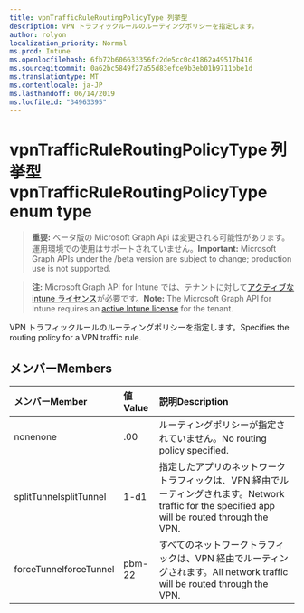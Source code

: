 ```yaml
---
title: vpnTrafficRuleRoutingPolicyType 列挙型
description: VPN トラフィックルールのルーティングポリシーを指定します。
author: rolyon
localization_priority: Normal
ms.prod: Intune
ms.openlocfilehash: 6fb72b606633356fc2de5cc0c41862a49517b416
ms.sourcegitcommit: 0a62bc5849f27a55d83efce9b3eb01b9711bbe1d
ms.translationtype: MT
ms.contentlocale: ja-JP
ms.lasthandoff: 06/14/2019
ms.locfileid: "34963395"
---
```

# <a name="vpntrafficruleroutingpolicytype-enum-type"></a><span data-ttu-id="2a242-103">vpnTrafficRuleRoutingPolicyType 列挙型</span><span class="sxs-lookup"><span data-stu-id="2a242-103">vpnTrafficRuleRoutingPolicyType enum type</span></span>

> <span data-ttu-id="2a242-104">**重要:** ベータ版の Microsoft Graph Api は変更される可能性があります。運用環境での使用はサポートされていません。</span><span class="sxs-lookup"><span data-stu-id="2a242-104">**Important:** Microsoft Graph APIs under the /beta version are subject to change; production use is not supported.</span></span>

> <span data-ttu-id="2a242-105">**注:** Microsoft Graph API for Intune では、テナントに対して[アクティブな intune ライセンス](https://go.microsoft.com/fwlink/?linkid=839381)が必要です。</span><span class="sxs-lookup"><span data-stu-id="2a242-105">**Note:** The Microsoft Graph API for Intune requires an [active Intune license](https://go.microsoft.com/fwlink/?linkid=839381) for the tenant.</span></span>

<span data-ttu-id="2a242-106">VPN トラフィックルールのルーティングポリシーを指定します。</span><span class="sxs-lookup"><span data-stu-id="2a242-106">Specifies the routing policy for a VPN traffic rule.</span></span>

## <a name="members"></a><span data-ttu-id="2a242-107">メンバー</span><span class="sxs-lookup"><span data-stu-id="2a242-107">Members</span></span>
|<span data-ttu-id="2a242-108">メンバー</span><span class="sxs-lookup"><span data-stu-id="2a242-108">Member</span></span>|<span data-ttu-id="2a242-109">値</span><span class="sxs-lookup"><span data-stu-id="2a242-109">Value</span></span>|<span data-ttu-id="2a242-110">説明</span><span class="sxs-lookup"><span data-stu-id="2a242-110">Description</span></span>|
|:---|:---|:---|
|<span data-ttu-id="2a242-111">none</span><span class="sxs-lookup"><span data-stu-id="2a242-111">none</span></span>|<span data-ttu-id="2a242-112">.0</span><span class="sxs-lookup"><span data-stu-id="2a242-112">0</span></span>|<span data-ttu-id="2a242-113">ルーティングポリシーが指定されていません。</span><span class="sxs-lookup"><span data-stu-id="2a242-113">No routing policy specified.</span></span>|
|<span data-ttu-id="2a242-114">splitTunnel</span><span class="sxs-lookup"><span data-stu-id="2a242-114">splitTunnel</span></span>|<span data-ttu-id="2a242-115">1-d</span><span class="sxs-lookup"><span data-stu-id="2a242-115">1</span></span>|<span data-ttu-id="2a242-116">指定したアプリのネットワークトラフィックは、VPN 経由でルーティングされます。</span><span class="sxs-lookup"><span data-stu-id="2a242-116">Network traffic for the specified app will be routed through the VPN.</span></span>|
|<span data-ttu-id="2a242-117">forceTunnel</span><span class="sxs-lookup"><span data-stu-id="2a242-117">forceTunnel</span></span>|<span data-ttu-id="2a242-118">pbm-2</span><span class="sxs-lookup"><span data-stu-id="2a242-118">2</span></span>|<span data-ttu-id="2a242-119">すべてのネットワークトラフィックは、VPN 経由でルーティングされます。</span><span class="sxs-lookup"><span data-stu-id="2a242-119">All network traffic will be routed through the VPN.</span></span>|





